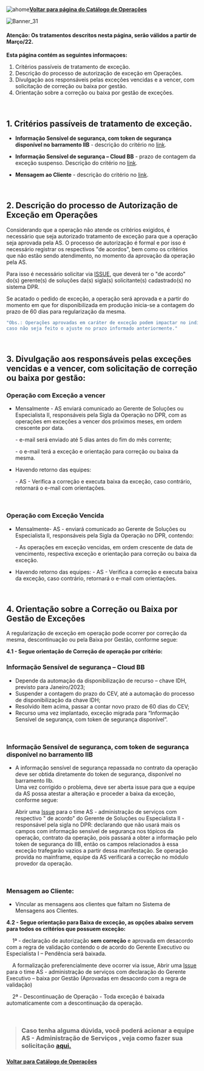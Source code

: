 ![ahome](Catalogo_de_Operacoes/imagens/Voltar_ahome.png)[**Voltar para página do Catálogo de Operações**](https://fontes.intranet.bb.com.br/ctl/publico/atendimento/-/blob/master/Catalogo_de_Operacoes/Catalogo_de_Opderacoes.md)  

![Banner_31](/uploads/6eee5f24c4f6b5a6f9e8dff8d8d78fce/Banner_31.png)


#### Atenção: Os tratamentos descritos nesta página, serão válidos a partir de Março/22.

**Esta página contém as seguintes informaçoes:**
1. Critérios passíveis de tratamento de exceção.
2. Descrição do processo de autorização de exceção em Operações.
3. Divulgação aos responsáveis pelas exceções vencidas e a vencer, com solicitação de correção ou baixa por gestão.
4. Orientação sobre a correção ou baixa por gestão de exceções.
  
<br>

## 1. Critérios passíveis de tratamento de exceção.

* **Informação Sensível de segurança, com token de segurança disponível no barramento IIB** - descrição do critério no [link](https://fontes.intranet.bb.com.br/ctl/publico/atendimento/-/blob/master/Catalogo_de_Operacoes/Criterios_de_valida%C3%A7%C3%A3o.md).
   
* **Informação Sensível de segurança – Cloud BB** - prazo de contagem da exceção suspenso. Descrição do critério no [link](https://fontes.intranet.bb.com.br/ctl/publico/atendimento/-/blob/master/Catalogo_de_Operacoes/Criterios_de_valida%C3%A7%C3%A3o.md).

* **Mensagem ao Cliente**  - descrição do critério no [link](https://fontes.intranet.bb.com.br/ctl/publico/atendimento/-/blob/master/Catalogo_de_Operacoes/Criterios_de_valida%C3%A7%C3%A3o.md).


<br>


##  2. Descrição do processo de Autorização de Exceção em Operações

Considerando que a operação não atende os critérios exigidos, é necessário que seja autorizado tratamento de exceção para que a operação seja aprovada pela AS.
O processo de autorização é formal e por isso é necessário registrar os respectivos "de acordos", bem como os critérios que não estão sendo atendimento, no momento da aprovação da operação pela AS.

Para isso é necessário solicitar via [ISSUE](https://fontes.intranet.bb.com.br/ctl/publico/atendimento/-/issues),
que deverá ter o "de acordo" do(s) gerente(s) de soluções da(s) sigla(s) solicitante(s) cadastrado(s) no sistema DPR.

Se acatado o pedido de exceção, a operação será aprovada e a partir do momento em que for disponibilizada em produção inicia-se a contagem do prazo de 60 dias para regularização da mesma.

```ruby
"Obs.: Operações aprovadas em caráter de exceção podem impactar no indicador CEV 
caso não seja feito o ajuste no prazo informado anteriormente."
```
<br>



## 3. Divulgação aos responsáveis pelas exceções vencidas e a vencer, com solicitação de correção ou baixa por gestão:

### Operação com Exceção a vencer <p> 
- Mensalmente - AS enviará comunicado ao Gerente de Soluções ou Especialista II, responsáveis pela Sigla da Operação no DPR, com as operações em exceções a vencer dos próximos meses, em ordem crescente por data.<p>
         -  e-mail será enviado até 5 dias antes do fim do mês corrente;<p>
         -  o e-mail terá a exceção e orientação para correção ou baixa da mesma.<p>

 - Havendo retorno das equipes: <p>
         - AS - Verifica a correção e executa baixa da exceção, caso contrário, retornará o e-mail com orientações.<p>

<br>

### Operação com Exceção Vencida <p>
- Mensalmente- AS - enviará comunicado ao Gerente de Soluções ou Especialista II, responsáveis pela Sigla da Operação no DPR, contendo:<p>
          - As operações em exceção vencidas, em ordem crescente de data de vencimento, respectiva exceção e orientação para correção ou baixa da exceção.<p>

- Havendo retorno das equipes:
         - AS - Verifica a correção e executa baixa da exceção, caso contrário, retornará o e-mail com orientações. 

<br> 

##  4. Orientação sobre a Correção ou Baixa por Gestão de Exceções

A regularização de exceção em operação pode ocorrer por correção da mesma, descontinuação ou pela Baixa por Gestão, conforme segue:
<br>

<b>4.1 - Segue orientação de Correção de operação por critério:</b>

### Informação Sensível de segurança – Cloud BB
* Depende da automação da disponibilização de recurso – chave IDH, previsto para Janeiro/2023;
* Suspender a contagem do prazo do CEV, até a automação do processo de disponibilização da chave IDH;
* Resolvido item acima, passar a contar novo prazo de 60 dias do CEV;
*  Recurso uma vez implantado, exceção migrada para “Informação Sensível de segurança, com token de segurança disponível”.

<br>
  

### Informação Sensível de segurança, com token de segurança disponível no barramento IIB <p>
- A informação sensível de segurança repassada no contrato da operação deve ser obtida diretamente do token de segurança, disponível no barramento IIb.  
   Uma vez corrigido o problema, deve ser aberta issue para que a equipe da AS possa atestar a alteração e proceder a baixa da exceção, conforme segue:<p> 
   Abrir uma [Issue](https://fontes.intranet.bb.com.br/ctl/publico/atendimento/-/issues) para o time AS - administração de serviços com respectivo " de acordo" do Gerente de Soluções ou Especialista II - responsável pela sigla no DPR: declarando que não usará mais os campos com informação sensível de segurança nos tópicos da operação, contrato da operação, pois passará a obter a informação pelo token de segurança do IIB, então os campos relacionados à essa exceção trafegarão vazios a partir dessa manifestação. Se operação provida no mainframe, equipe da AS verificará a correção no módulo provedor da operação.<p>

<br>  

### Mensagem ao Cliente:<p>
- Vincular as mensagens aos clientes que faltam no Sistema de Mensagens aos Clientes.<p>

<b>4.2 - Segue orientação para Baixa de exceção, as opções abaixo servem para todos os critérios que possuem exceção:</b> 
  
  &nbsp; &nbsp; 1ª - declaração de autorização **sem correção** e aprovada em desacordo com a regra de validação contendo o de acordo do Gerente Executivo ou Especialista I – Pendência será baixada.<p>
  &nbsp; &nbsp; A formalização preferencialmente deve ocorrer via issue, Abrir uma [Issue](https://fontes.intranet.bb.com.br/ctl/publico/atendimento/-/issues) para o time AS - administração de serviços com declaração do Gerente Executivo – baixa por Gestão (Aprovadas em desacordo com a regra de validação)<p>
  &nbsp; &nbsp; 2ª - Descontinuação de Operação - Toda exceção é baixada automaticamente com a descontinuação da operação. <p>




<br>


> ### Caso tenha alguma dúvida, você poderá acionar a equipe AS - Administração de Serviços , veja como fazer sua solicitação <b> <a href=https://fontes.intranet.bb.com.br/ctl/publico/atendimento/-/blob/master/Cat%C3%A1logo_de_Aplica%C3%A7%C3%B5es%20/Como_Solicitar_Atendimento.md> aqui.</b></a><h3>  
<b> [**Voltar para Catálogo de Operações**](https://fontes.intranet.bb.com.br/ctl/publico/atendimento/-/blob/master/Catalogo_de_Operacoes/Catalogo_de_Opderacoes.md)</b> </a>
    